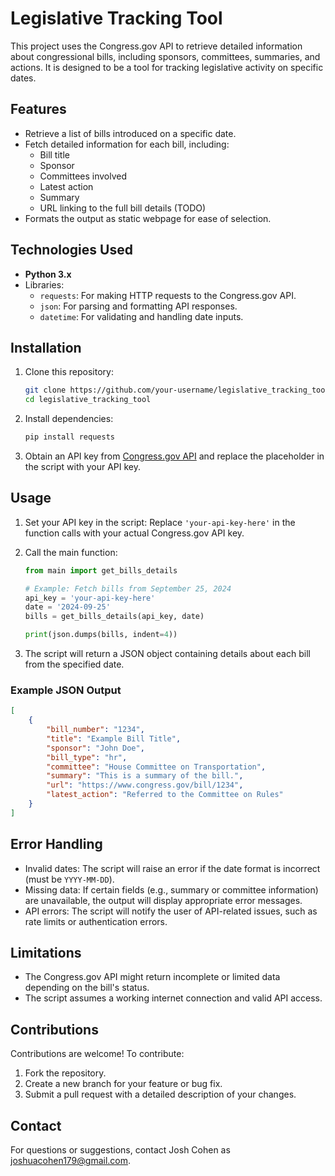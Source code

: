 # Legislative Tracking Tool

This project uses the Congress.gov API to retrieve detailed information about congressional bills, including sponsors, committees, summaries, and actions. It is designed to be a tool for tracking legislative activity on specific dates.

## Features

- Retrieve a list of bills introduced on a specific date.
- Fetch detailed information for each bill, including:
  - Bill title
  - Sponsor
  - Committees involved
  - Latest action
  - Summary
  - URL linking to the full bill details (TODO)
- Formats the output as static webpage for ease of selection.

## Technologies Used

- **Python 3.x**
- Libraries:
  - `requests`: For making HTTP requests to the Congress.gov API.
  - `json`: For parsing and formatting API responses.
  - `datetime`: For validating and handling date inputs.

## Installation

1. Clone this repository:
   ```bash
   git clone https://github.com/your-username/legislative_tracking_tool.git
   cd legislative_tracking_tool
   ```

2. Install dependencies:
   ```bash
   pip install requests
   ```

3. Obtain an API key from [Congress.gov API](https://api.congress.gov/) and replace the placeholder in the script with your API key.

## Usage

1. Set your API key in the script:
   Replace `'your-api-key-here'` in the function calls with your actual Congress.gov API key.

2. Call the main function:
   ```python
   from main import get_bills_details

   # Example: Fetch bills from September 25, 2024
   api_key = 'your-api-key-here'
   date = '2024-09-25'
   bills = get_bills_details(api_key, date)

   print(json.dumps(bills, indent=4))
   ```

3. The script will return a JSON object containing details about each bill from the specified date.

### Example JSON Output

```json
[
    {
        "bill_number": "1234",
        "title": "Example Bill Title",
        "sponsor": "John Doe",
        "bill_type": "hr",
        "committee": "House Committee on Transportation",
        "summary": "This is a summary of the bill.",
        "url": "https://www.congress.gov/bill/1234",
        "latest_action": "Referred to the Committee on Rules"
    }
]
```

## Error Handling

- Invalid dates: The script will raise an error if the date format is incorrect (must be `YYYY-MM-DD`).
- Missing data: If certain fields (e.g., summary or committee information) are unavailable, the output will display appropriate error messages.
- API errors: The script will notify the user of API-related issues, such as rate limits or authentication errors.

## Limitations

- The Congress.gov API might return incomplete or limited data depending on the bill's status.
- The script assumes a working internet connection and valid API access.

## Contributions

Contributions are welcome! To contribute:
1. Fork the repository.
2. Create a new branch for your feature or bug fix.
3. Submit a pull request with a detailed description of your changes.

## Contact

For questions or suggestions, contact Josh Cohen as joshuacohen179@gmail.com.
